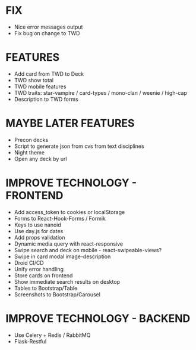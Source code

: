 # FIX
* Nice error messages output
* Fix bug on change to TWD

# FEATURES
* Add card from TWD to Deck
* TWD show total
* TWD mobile features
* TWD traits: star-vampire / card-types / mono-clan / weenie / high-cap
* Description to TWD forms

# MAYBE LATER FEATURES
* Precon decks
* Script to generate json from cvs from text disciplines
* Night theme
* Open any deck by url

# IMPROVE TECHNOLOGY - FRONTEND
* Add access_token to cookies or localStorage
* Forms to React-Hook-Forms / Formik
* Keys to use nanoid
* Use day.js for dates
* Add props validation
* Dynamic media query with react-responsive
* Swipe search and deck on mobile - react-swipeable-views?
* Swipe in card modal image-description
* Droid CI/CD
* Unify error handling
* Store cards on frontend
* Show immediate search results on desktop
* Tables to Bootstrap/Table
* Screenshots to Bootstrap/Carousel

# IMPROVE TECHNOLOGY - BACKEND
* Use Celery + Redis / RabbitMQ
* Flask-Restful
